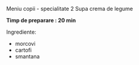 Meniu copii - specialitate 2 Supa crema de legume

**Timp de preparare : 20 min**

Ingrediente:
* morcovi
* cartofi
* smantana